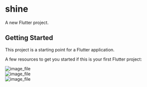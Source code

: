 # shine

A new Flutter project.

## Getting Started

This project is a starting point for a Flutter application.

A few resources to get you started if this is your first Flutter project:


<div>
<img src="https://codelabs.developers.google.com/codelabs/mdc-104-flutter/img/df87ad382464ad6.png" alt="image_file">

</div>

<div>


<img src="https://codelabs.developers.google.com/codelabs/mdc-104-flutter/img/7092cdd2688794c.png" alt="image_file">
</div>

<div>
<img src="https://codelabs.developers.google.com/codelabs/mdc-104-flutter/img/7092cdd2688794c.png" alt="image_file">
</div>
